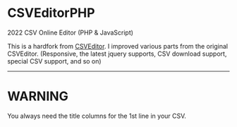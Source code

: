 # CSVEditorPHP
2022 CSV Online Editor (PHP &amp; JavaScript)

This is a hardfork from [CSVEditor](https://github.com/Kortforsyningen/CSVEditor).
I improved various parts from the original CSVEditor. 
(Responsive, the latest jquery supports, CSV download support, special CSV support, and so on)

---

# WARNING

You always need the title columns for the 1st line in your CSV.
